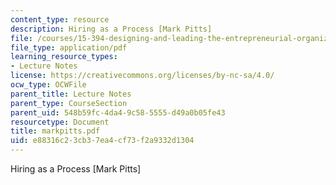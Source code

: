 ```yaml
---
content_type: resource
description: Hiring as a Process [Mark Pitts]
file: /courses/15-394-designing-and-leading-the-entrepreneurial-organization-spring-2003/e88316c23cb37ea4cf73f2a9332d1304_markpitts.pdf
file_type: application/pdf
learning_resource_types:
- Lecture Notes
license: https://creativecommons.org/licenses/by-nc-sa/4.0/
ocw_type: OCWFile
parent_title: Lecture Notes
parent_type: CourseSection
parent_uid: 548b59fc-4da4-9c58-5555-d49a0b05fe43
resourcetype: Document
title: markpitts.pdf
uid: e88316c2-3cb3-7ea4-cf73-f2a9332d1304
---
```

Hiring as a Process [Mark Pitts]